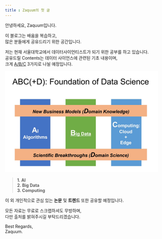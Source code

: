```yaml
---
title : Zaquum의 첫 글
---
```


안녕하세요, Zaquum입니다.

이 블로그는 배움을 복습하고,  
많은 분들에게 공유드리기 위한 공간입니다.

저는 현재 서울대학교에서 데이터사이언티스트가 되기 위한 공부를 하고 있습니다.  
공유드릴 Contents는 데이터 사이언스에 관련된 기초 내용이며,  
크게 <u>A/B/C</u> 3가지로 나뉠 예정입니다.

![ABC_Picture](./img/01/ABC.jpg)

 > **1. AI**  
 > **2. Big Data**  
 > **3. Computing**  

이 외 개인적으로 관심 있는 **논문** 및 **트렌드** 또한 공유할 예정입니다.

모든 자료는 무료로 스크랩하셔도 무방하며,   
다만 출처를 밝혀주시길 부탁드리겠습니다.

Best Regards,  
Zaquum.
